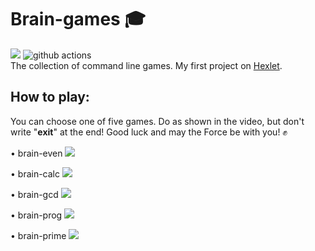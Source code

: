 # Brain-games &#127891; 

<a href="https://codeclimate.com/github/Ingo-o/frontend-project-lvl1/maintainability"><img src="https://api.codeclimate.com/v1/badges/d44275b3ee1c0d871600/maintainability" /></a> ![github actions](https://github.com/Ingo-o/frontend-project-lvl1/workflows/github%20actions/badge.svg)<br>
The collection of command line games. My first project on [Hexlet](https://ru.hexlet.io/pages/about?utm_source=github&utm_medium=link&utm_campaign=nodejs-package).
##

## How to play:
You can choose one of five games.
Do as shown in the video, but don't write "**exit**" at the end!
Good luck and may the Force be with you! ✊

• brain-even
<a href="https://asciinema.org/a/zWyie9YqZcI0QsYEw38GC9tfA" target="_blank"><img src="https://asciinema.org/a/zWyie9YqZcI0QsYEw38GC9tfA.svg" /></a>

• brain-calc
<a href="https://asciinema.org/a/jInVpYAqQKrfEdq6Zzefalj9e" target="_blank"><img src="https://asciinema.org/a/jInVpYAqQKrfEdq6Zzefalj9e.svg" /></a>

• brain-gcd
<a href="https://asciinema.org/a/r87PqahwxsYkDebhAxEudi14O" target="_blank"><img src="https://asciinema.org/a/r87PqahwxsYkDebhAxEudi14O.svg" /></a>

• brain-prog
<a href="https://asciinema.org/a/dpI7lQm1vL28nIUERWx1GtMNU" target="_blank"><img src="https://asciinema.org/a/dpI7lQm1vL28nIUERWx1GtMNU.svg" /></a>

• brain-prime
<a href="https://asciinema.org/a/MNDdBmDPHLROUgG6iOh5BwaTT" target="_blank"><img src="https://asciinema.org/a/MNDdBmDPHLROUgG6iOh5BwaTT.svg" /></a>
